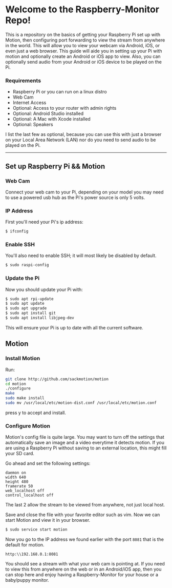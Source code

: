 # Welcome to the Raspberry-Monitor Repo!

This is a repository on the basics of getting your Raspberry Pi set up with Motion, then configuring port forwarding to view the stream from anywhere in the world.  This will allow you to view your webcam via Android, iOS, or even just a web browser.  This guide will aide you in setting up your Pi with motion and optionally create an Android or iOS app to view.  Also, you can optionally send audio from your Android or iOS device to be played on the Pi.

### Requirements
* Raspberry Pi or you can run on a linux distro
* Web Cam
* Internet Access
* Optional: Access to your router with admin rights
* Optional: Android Studio installed
* Optional: A Mac with Xcode installed
* Optional: Speakers

I list the last few as optional, because you can use this with just a browser on your Local Area Network (LAN) nor do you need to send audio to be played on the Pi.

***

## Set up Raspberry Pi && Motion

### Web Cam
Connect your web cam to your Pi, depending on your model you may need to use a powered usb hub as the Pi's power source is only 5 volts.

### IP Address
First you'll need your Pi's ip address:

```bash
$ ifconfig
```

### Enable SSH
You'll also need to enable SSH; it will most likely be disabled by default.

```bash
$ sudo raspi-config
```

### Update the Pi
Now you should update your Pi with:
```bash
$ sudo apt rpi-update
$ sudo apt update
$ sudo apt upgrade
$ sudo apt install git
$ sudo apt install libjpeg-dev
```
This will ensure your Pi is up to date with all the current software.

## Motion

### Install Motion

Run:

```bash
git clone http://github.com/sackmotion/motion 
cd motion
./configure
make
sudo make install 
sudo mv /usr/local/etc/motion-dist.conf /usr/local/etc/motion.conf 
```

press y to accept and install.

### Configure Motion

Motion's config file is quite large.  You may want to turn off the settings that automatically save an image and a video everytime it detects motion.  If you are using a Raspberry Pi without saving to an external location, this might fill your SD card.

Go ahead and set the following settings:

```
daemon on
width 640
height 480
framerate 50
web_localhost off
control_localhost off
```

The last 2 allow the stream to be viewed from anywhere, not just local host.

Save and close the file with your favorite editor such as vim.  Now we can start Motion and view it in your browser.

```bash
$ sudo service start motion
```

Now you go to the IP address we found earlier with the port `8081` that is the default for motion.

```http
http:\\192.168.0.1:8081
```

You should see a stream with what your web cam is pointing at.  If you need to view this from anywhere on the web or in an Android/iOS app, then you can stop here and enjoy having a Raspberry-Monitor for your house or a baby/puppy monitor.

